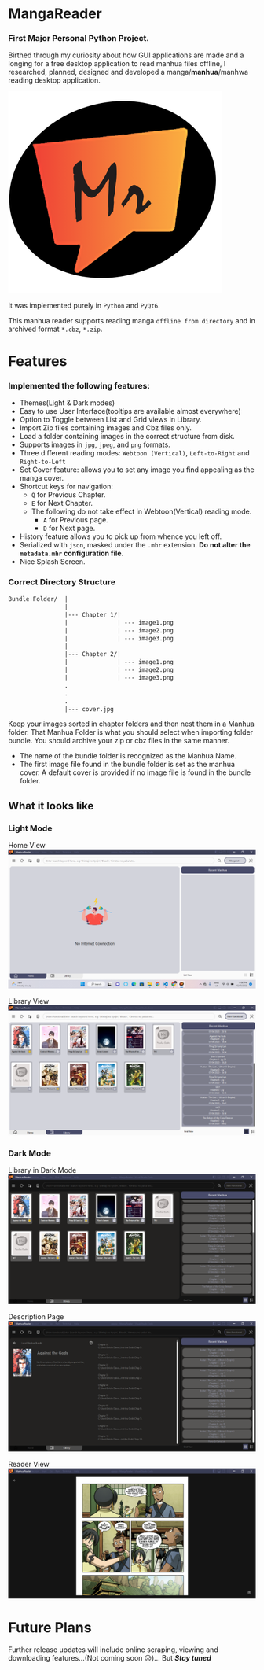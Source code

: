 # MangaReader

### First Major Personal Python Project.

Birthed through my curiosity about how GUI applications are made and a longing for a free desktop application to read manhua files offline, I researched, planned, designed and developed a manga/**manhua**/manhwa reading desktop application.

![ManhuaReaderLogo](screenshots_md/mrlogoRound.png)

It was implemented purely in `Python` and `PyQt6`.

This manhua reader supports reading manga `offline from directory` and in archived format `*.cbz`, `*.zip`.

# Features

### Implemented the following features:
- Themes(Light & Dark modes) 
- Easy to use User Interface(tooltips are available almost everywhere)
- Option to Toggle between List and Grid views in Library.
- Import Zip files containing images and Cbz files only.
- Load a folder containing images in the correct structure from disk.
- Supports images in `jpg`, `jpeg`, and `png` formats.
- Three different reading modes: `Webtoon (Vertical)`, `Left-to-Right` and `Right-to-Left`
- Set Cover feature: allows you to set any image you find appealing as the manga cover.
- Shortcut keys for navigation: 
    - `Q` for Previous Chapter.
    - `E` for Next Chapter.
    - The following do not take effect in Webtoon(Vertical) reading mode.
        - `A` for Previous page.
        - `D` for Next page.
- History feature allows you to pick up from whence you left off.
- Serialized with `json`, masked under the `.mhr` extension. __Do not alter the `metadata.mhr` configuration file.__
- Nice Splash Screen.


### Correct Directory Structure

    Bundle Folder/  |
                    |
                    |--- Chapter 1/|
                    |              | --- image1.png
                    |              | --- image2.png
                    |              | --- image3.png
                    |
                    |--- Chapter 2/|
                    |              | --- image1.png
                    |              | --- image2.png
                    |              | --- image3.png
                    .
                    .
                    .
                    |--- cover.jpg


Keep your images sorted in chapter folders and then nest them in a Manhua folder. That Manhua Folder is what you should select when importing folder bundle. You should archive your zip or cbz files in the same manner.
- The name of the bundle folder is recognized as the Manhua Name.
- The first image file found in the bundle folder is set as the manhua cover. A default cover is provided if no image file is found in the bundle folder.

## What it looks like
### Light Mode
Home View
![HomeView](screenshots_md/Screenshot_20221217_110636.png)

Library View
![LibraryView](screenshots_md/Screenshot%202023-04-12%20231554.png)

### Dark Mode
Library in Dark Mode
![DarkMode](screenshots_md/Screenshot%202023-04-12%20231651.png)

Description Page
![DescriptionPage](screenshots_md/Screenshot%202023-04-12%20231852.png)

Reader View
![ReaderView](screenshots_md/Screenshot%202023-04-12%20231945.png)

# Future Plans
Further release updates will include online scraping, viewing and downloading features...(Not coming soon :disappointed_relieved:)... 
But ***Stay tuned***
